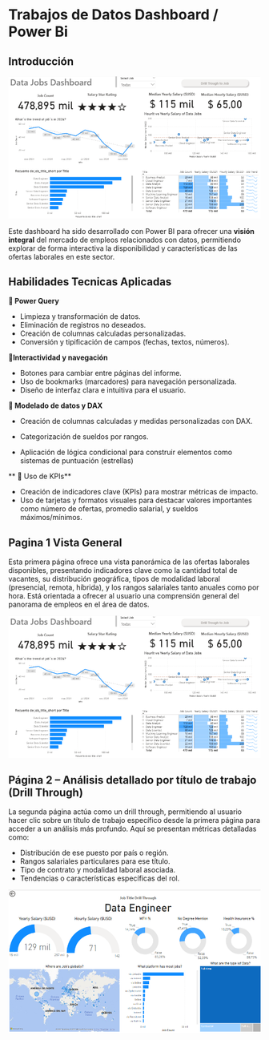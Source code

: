 # Trabajos de Datos Dashboard / Power Bi
## Introducción

![Dashboard Page 1](https://github.com/Duque1909/Dashboards/blob/main/Pagina%201.png)

Este dashboard ha sido desarrollado con Power BI para ofrecer una **visión integral** del mercado de empleos relacionados con datos, permitiendo explorar de forma interactiva la disponibilidad y características de las ofertas laborales en este sector.

## Habilidades Tecnicas Aplicadas

**🔄 Power Query**
- Limpieza y transformación de datos.  
- Eliminación de registros no deseados.  
- Creación de columnas calculadas personalizadas.  
- Conversión y tipificación de campos (fechas, textos, números).

**🧭Interactividad y navegación**

- Botones para cambiar entre páginas del informe.  
- Uso de bookmarks (marcadores) para navegación personalizada.  
- Diseño de interfaz clara e intuitiva para el usuario.

**🧮 Modelado de datos y DAX**

- Creación de columnas calculadas y medidas personalizadas con DAX.

- Categorización de sueldos por rangos.

- Aplicación de lógica condicional para construir elementos como sistemas de puntuación (estrellas)

** 🔢 Uso de KPIs**

- Creación de indicadores clave (KPIs) para mostrar métricas de impacto.  
- Uso de tarjetas y formatos visuales para destacar valores importantes como número de ofertas, promedio salarial, y sueldos máximos/mínimos.  

## Pagina 1 Vista General

Esta primera página ofrece una vista panorámica de las ofertas laborales disponibles, presentando indicadores clave como la cantidad total de vacantes, su distribución geográfica, tipos de modalidad laboral (presencial, remota, híbrida), y los rangos salariales tanto anuales como por hora. Está orientada a ofrecer al usuario una comprensión general del panorama de empleos en el área de datos.

![Dashboard Page 1](https://github.com/Duque1909/Dashboards/blob/main/Pagina%201.png)

## Página 2 – Análisis detallado por título de trabajo (Drill Through)

La segunda página actúa como un drill through, permitiendo al usuario hacer clic sobre un título de trabajo específico desde la primera página para acceder a un análisis más profundo. Aquí se presentan métricas detalladas como:

- Distribución de ese puesto por país o región.
- Rangos salariales particulares para ese título.
- Tipo de contrato y modalidad laboral asociada.
- Tendencias o características específicas del rol.

![Dashboard Page 2](https://github.com/Duque1909/Dashboards/blob/main/Pagina%202.png)

